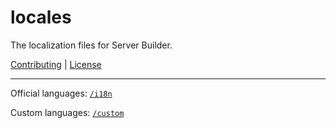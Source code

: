 # locales

The localization files for Server Builder.

[Contributing](https://github.com/server-builder/locales/blob/master/CONTRIBUTING.md) | [License](https://github.com/server-builder/locales/blob/master/LICENSE.md)

<hr />

Official languages: [`/i18n`](/tree/main/i18n)

Custom languages: [`/custom`](/tree/main/custom)

